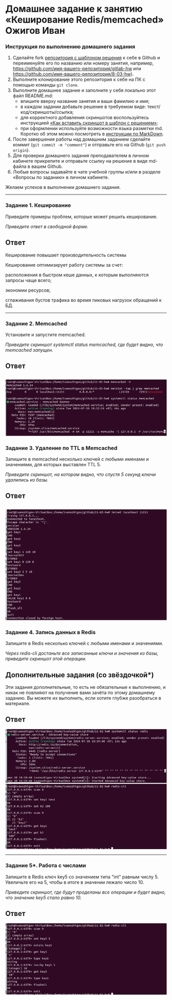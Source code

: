 # Домашнее задание к занятию «Кеширование Redis/memcached»  Ожигов Иван
 
### Инструкция по выполнению домашнего задания
 
1. Сделайте fork [репозитория c шаблоном решения](https://github.com/netology-code/sys-pattern-homework) к себе в Github и переименуйте его по названию или номеру занятия, например, https://github.com/имя-вашего-репозитория/gitlab-hw или https://github.com/имя-вашего-репозитория/8-03-hw).
2. Выполните клонирование этого репозитория к себе на ПК с помощью команды `git clone`.
3. Выполните домашнее задание и заполните у себя локально этот файл README.md:
   - впишите вверху название занятия и ваши фамилию и имя;
   - в каждом задании добавьте решение в требуемом виде: текст/код/скриншоты/ссылка;
   - для корректного добавления скриншотов воспользуйтесь инструкцией [«Как вставить скриншот в шаблон с решением»](https://github.com/netology-code/sys-pattern-homework/blob/main/screen-instruction.md);
   - при оформлении используйте возможности языка разметки md. Коротко об этом можно посмотреть в [инструкции по MarkDown](https://github.com/netology-code/sys-pattern-homework/blob/main/md-instruction.md).
4. После завершения работы над домашним заданием сделайте коммит (`git commit -m "comment"`) и отправьте его на Github (`git push origin`).
5. Для проверки домашнего задания преподавателем в личном кабинете прикрепите и отправьте ссылку на решение в виде md-файла в вашем Github.
6. Любые вопросы задавайте в чате учебной группы и/или в разделе «Вопросы по заданию» в личном кабинете.
 
Желаем успехов в выполнении домашнего задания.
 
---
 
### Задание 1. Кеширование 
 
Приведите примеры проблем, которые может решить кеширование. 
 
*Приведите ответ в свободной форме.*

## Ответ


Кеширование повышает производительность системы

Кеширование оптимизирует работу системы за счет:

расположения в быстром кеше данных, к которым выполняются запросы чаще всего;

экономии ресурсов; 

сглаживания бустов трафика во время пиковых нагрузок обращений к БД.

---
 
### Задание 2. Memcached
 
Установите и запустите memcached.
 
*Приведите скриншот systemctl status memcached, где будет видно, что memcached запущен.*

## Ответ
![alt text](https://github.com/IvanOzhigov/11-02-hw/blob/main/2-1.png)
---
 
### Задание 3. Удаление по TTL в Memcached
 
Запишите в memcached несколько ключей с любыми именами и значениями, для которых выставлен TTL 5. 
 
*Приведите скриншот, на котором видно, что спустя 5 секунд ключи удалились из базы.*

## Ответ
![alt text](https://github.com/IvanOzhigov/11-02-hw/blob/main/3-1.png)
---
 
### Задание 4. Запись данных в Redis

Запишите в Redis несколько ключей с любыми именами и значениями. 
 
*Через redis-cli достаньте все записанные ключи и значения из базы, приведите скриншот этой операции.*
 
## Дополнительные задания (со звёздочкой*)
Эти задания дополнительные, то есть не обязательные к выполнению, и никак не повлияют на получение вами зачёта по этому домашнему заданию. Вы можете их выполнить, если хотите глубже разобраться в материале.

## Ответ

![alt text](https://github.com/IvanOzhigov/11-02-hw/blob/main/4-1.png)
![alt text](https://github.com/IvanOzhigov/11-02-hw/blob/main/4-2.png)

---
 
### Задание 5*. Работа с числами 
 
Запишите в Redis ключ key5 со значением типа "int" равным числу 5. Увеличьте его на 5, чтобы в итоге в значении лежало число 10.  
 
*Приведите скриншот, где будут проделаны все операции и будет видно, что значение key5 стало равно 10.*

## Ответ

![alt text](https://github.com/IvanOzhigov/11-02-hw/blob/main/5-1.png)
